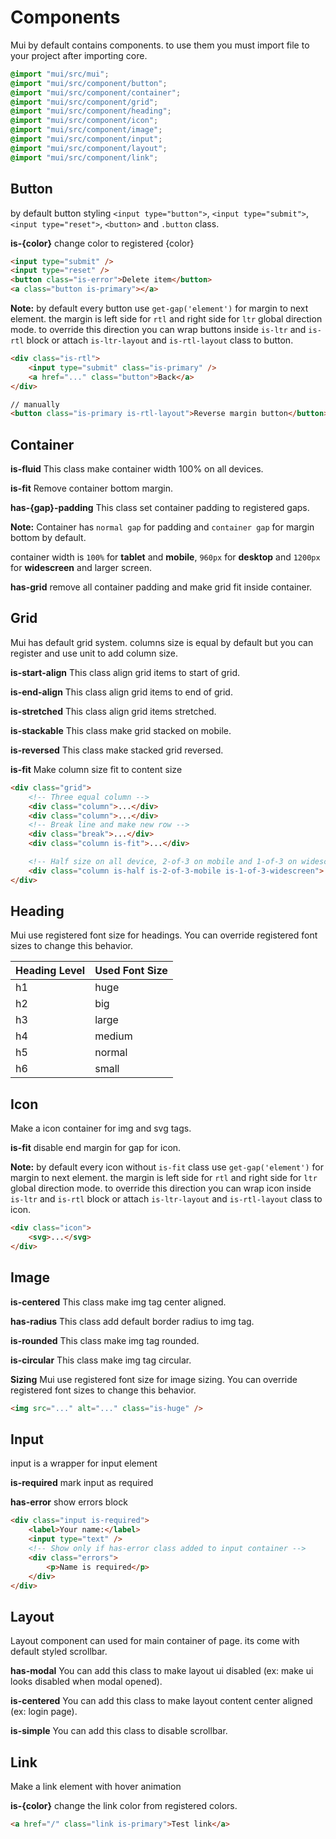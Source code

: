 # Components

Mui by default contains components. to use them you must import file to your project after importing core.

```scss
@import "mui/src/mui";
@import "mui/src/component/button";
@import "mui/src/component/container";
@import "mui/src/component/grid";
@import "mui/src/component/heading";
@import "mui/src/component/icon";
@import "mui/src/component/image";
@import "mui/src/component/input";
@import "mui/src/component/layout";
@import "mui/src/component/link";
```

## Button

by default button styling `<input type="button">`, `<input type="submit">`, `<input type="reset">`, `<button>` and `.button` class.

**is-{color}** change color to registered {color}

```html
<input type="submit" />
<input type="reset" />
<button class="is-error">Delete item</button>
<a class="button is-primary"></a>
```

**Note:** by default every button use `get-gap('element')` for margin to next element. the margin is left side for `rtl` and right side for `ltr` global direction mode. to override this direction you can wrap buttons inside `is-ltr` and `is-rtl` block or attach `is-ltr-layout` and `is-rtl-layout` class to button.

```html
<div class="is-rtl">
    <input type="submit" class="is-primary" />
    <a href="..." class="button">Back</a>
</div>

// manually
<button class="is-primary is-rtl-layout">Reverse margin button</button>
```

## Container

**is-fluid** This class make container width 100% on all devices.

**is-fit** Remove container bottom margin.

**has-{gap}-padding** This class set container padding to registered gaps.

**Note:** Container has `normal gap` for padding and `container gap` for margin bottom by default.

container width is `100%` for **tablet** and **mobile**, `960px` for **desktop** and `1200px` for **widescreen** and larger screen.

**has-grid** remove all container padding and make grid fit inside container.

## Grid

Mui has default grid system. columns size is equal by default but you can register and use unit to add column size.

**is-start-align** This class align grid items to start of grid.

**is-end-align** This class align grid items to end of grid.

**is-stretched** This class align grid items stretched.

**is-stackable** This class make grid stacked on mobile.

**is-reversed** This class make stacked grid reversed.

**is-fit** Make column size fit to content size

```html
<div class="grid">
    <!-- Three equal column -->
    <div class="column">...</div>
    <div class="column">...</div>
    <!-- Break line and make new row -->
    <div class="break">...</div>
    <div class="column is-fit">...</div>

    <!-- Half size on all device, 2-of-3 on mobile and 1-of-3 on widescreen or wider -->
    <div class="column is-half is-2-of-3-mobile is-1-of-3-widescreen">...</div>
</div>
```

## Heading

Mui use registered font size for headings. You can override registered font sizes to change this behavior.

| Heading Level | Used Font Size |
| :------------ | :------------- |
| h1            | huge           |
| h2            | big            |
| h3            | large          |
| h4            | medium         |
| h5            | normal         |
| h6            | small          |

## Icon

Make a icon container for img and svg tags.

**is-fit** disable end margin for gap for icon.

**Note:** by default every icon without `is-fit` class use `get-gap('element')` for margin to next element. the margin is left side for `rtl` and right side for `ltr` global direction mode. to override this direction you can wrap icon inside `is-ltr` and `is-rtl` block or attach `is-ltr-layout` and `is-rtl-layout` class to icon.

```html
<div class="icon">
    <svg>...</svg>
</div>
```

## Image

**is-centered** This class make img tag center aligned.

**has-radius** This class add default border radius to img tag.

**is-rounded** This class make img tag rounded.

**is-circular** This class make img tag circular.

**Sizing** Mui use registered font size for image sizing. You can override registered font sizes to change this behavior.

```html
<img src="..." alt="..." class="is-huge" />
```

## Input

input is a wrapper for input element

**is-required** mark input as required

**has-error** show errors block

```html
<div class="input is-required">
    <label>Your name:</label>
    <input type="text" />
    <!-- Show only if has-error class added to input container -->
    <div class="errors">
        <p>Name is required</p>
    </div>
</div>
```

## Layout

Layout component can used for main container of page. its come with default styled scrollbar.

**has-modal** You can add this class to make layout ui disabled (ex: make ui looks disabled when modal opened).

**is-centered** You can add this class to make layout content center aligned (ex: login page).

**is-simple** You can add this class to disable scrollbar.

## Link

Make a link element with hover animation

**is-{color}** change the link color from registered colors.

```html
<a href="/" class="link is-primary">Test link</a>
```
